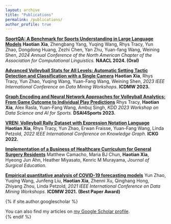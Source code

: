 ```yaml
---
layout: archive
title: "Publications"
permalink: /publications/
author_profile: true
---
```


**[SportQA: A Benchmark for Sports Understanding in Large Language Models](https://arxiv.org/abs/2402.15862)**
**Haotian Xia**, Zhengbang Yang, Yuqing Wang, Rhys Tracy, Yun Zhao, Dongdong Huang, Zezhi Chen, Yan Zhu, Yuan-fang Wang, Weining Shen, *2024 Annual Conference of the North American Chapter of the Association for Computational Linguistics.* **NAACL 2024. (Oral)** 

**[Advanced Volleyball Stats for All Levels: Automatic Setting Tactic Detection and Classification with a Single Camera](https://arxiv.org/abs/2309.14753)**
**Haotian Xia**, Rhys Tracy, Yun Zhao, Yuqing Wang, Yuan-Fang Wang, Weining Shen, *2023 IEEE International Conference on Data Mining Workshops.* **ICDMW 2023.**

**[Graph Encoding and Neural Network Approaches for Volleyball Analytics: From Game Outcome to Individual Play Predictions](https://arxiv.org/abs/2308.11142)**
Rhys Tracy, **Haotian Xia**, Alex Rasla, Yuan-Fang Wang, Ambuj Singh, *KDD 2023 Workshop on Data Science and AI for Sports.* **DSAI4Sports 2023.**

**[VREN: Volleyball Rally Dataset with Expression Notation Language](https://arxiv.org/abs/2209.13846)**
**Haotian Xia**, Rhys Tracy, Yun Zhao, Erwan Fraisse, Yuan-Fang Wang, Linda Petzold, *2022 IEEE International Conference on Knowledge Graph.* **ICKG 2022.**

**[Implementation of a Business of Healthcare Curriculum for General Surgery Residents](https://www.sciencedirect.com/science/article/pii/S1931720422003117)**
Matthew Camacho, Maria BJ Chun, **Haotian Xia**, Hyeong Jun Ahn, Heather Miyasato, Kenric M Murayama, *Journal of Surgical Education.*

**[Empirical quantitative analysis of COVID-19 forecasting models](https://arxiv.org/abs/2309.14753)**
Yun Zhao, Yuqing Wang, Junfeng Liu, **Haotian Xia**, Zhenni Xu, Qinghang Hong, Zhiyang Zhou, Linda Petzold, *2021 IEEE International Conference on Data Mining Workshops.* **ICDMW 2021.** **(Best Paper Award)**


{% if site.author.googlescholar %}
  <div class="wordwrap">You can also find my articles on <a href="{{site.author.googlescholar}}">my Google Scholar profile</a>.</div>
{% endif %}


